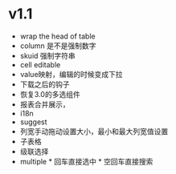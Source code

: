 # v1.1
* wrap the head of table
* column 是不是强制数字
* skuid 强制字符串
* cell editable
* value映射，编辑的时候变成下拉
* 下载之后的钩子
* 恢复3.0的多选组件
* 报表合并展示，
* i18n
* suggest
* 列宽手动拖动设置大小，最小和最大列宽值设置
* 子表格
* 级联选择
* multiple
			* 回车直接选中
			* 空回车直接搜索